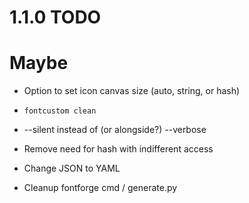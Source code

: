 # 1.1.0 TODO

# Maybe

* Option to set icon canvas size (auto, string, or hash)
* `fontcustom clean`
* --silent instead of (or alongside?) --verbose

* Remove need for hash with indifferent access
* Change JSON to YAML
* Cleanup fontforge cmd / generate.py

